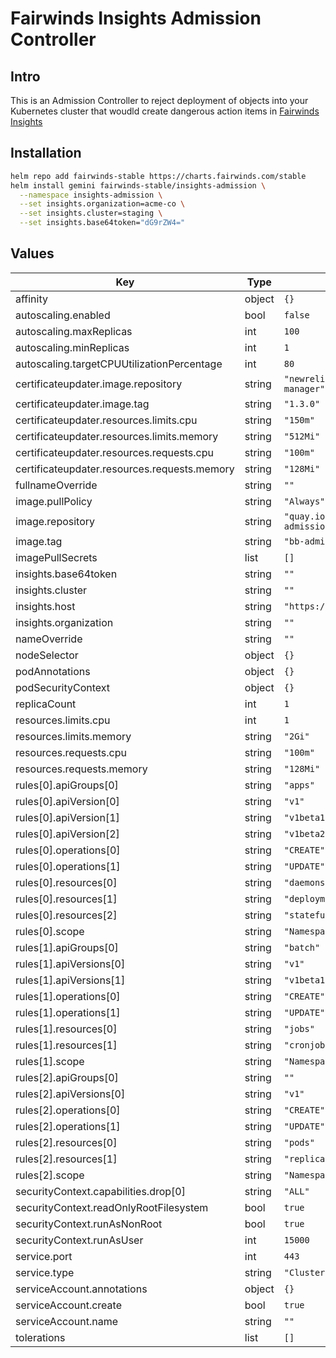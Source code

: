 # Fairwinds Insights Admission Controller

## Intro

This is an Admission Controller to reject deployment of objects into your Kubernetes cluster that woudld create dangerous action items in [Fairwinds Insights](https://insights.fairwinds.com)

## Installation
```bash
helm repo add fairwinds-stable https://charts.fairwinds.com/stable
helm install gemini fairwinds-stable/insights-admission \
  --namespace insights-admission \
  --set insights.organization=acme-co \
  --set insights.cluster=staging \
  --set insights.base64token="dG9rZW4="
```

## Values

| Key | Type | Default | Description |
|-----|------|---------|-------------|
| affinity | object | `{}` |  |
| autoscaling.enabled | bool | `false` |  |
| autoscaling.maxReplicas | int | `100` |  |
| autoscaling.minReplicas | int | `1` |  |
| autoscaling.targetCPUUtilizationPercentage | int | `80` |  |
| certificateupdater.image.repository | string | `"newrelic/k8s-webhook-cert-manager"` |  |
| certificateupdater.image.tag | string | `"1.3.0"` |  |
| certificateupdater.resources.limits.cpu | string | `"150m"` |  |
| certificateupdater.resources.limits.memory | string | `"512Mi"` |  |
| certificateupdater.resources.requests.cpu | string | `"100m"` |  |
| certificateupdater.resources.requests.memory | string | `"128Mi"` |  |
| fullnameOverride | string | `""` |  |
| image.pullPolicy | string | `"Always"` |  |
| image.repository | string | `"quay.io/fairwinds/insights-admission-controller"` |  |
| image.tag | string | `"bb-admission-controller"` |  |
| imagePullSecrets | list | `[]` |  |
| insights.base64token | string | `""` |  |
| insights.cluster | string | `""` |  |
| insights.host | string | `"https://insights.fairwinds.com"` |  |
| insights.organization | string | `""` |  |
| nameOverride | string | `""` |  |
| nodeSelector | object | `{}` |  |
| podAnnotations | object | `{}` |  |
| podSecurityContext | object | `{}` |  |
| replicaCount | int | `1` |  |
| resources.limits.cpu | int | `1` |  |
| resources.limits.memory | string | `"2Gi"` |  |
| resources.requests.cpu | string | `"100m"` |  |
| resources.requests.memory | string | `"128Mi"` |  |
| rules[0].apiGroups[0] | string | `"apps"` |  |
| rules[0].apiVersion[0] | string | `"v1"` |  |
| rules[0].apiVersion[1] | string | `"v1beta1"` |  |
| rules[0].apiVersion[2] | string | `"v1beta2"` |  |
| rules[0].operations[0] | string | `"CREATE"` |  |
| rules[0].operations[1] | string | `"UPDATE"` |  |
| rules[0].resources[0] | string | `"daemonsets"` |  |
| rules[0].resources[1] | string | `"deployments"` |  |
| rules[0].resources[2] | string | `"statefulsets"` |  |
| rules[0].scope | string | `"Namespaced"` |  |
| rules[1].apiGroups[0] | string | `"batch"` |  |
| rules[1].apiVersions[0] | string | `"v1"` |  |
| rules[1].apiVersions[1] | string | `"v1beta1"` |  |
| rules[1].operations[0] | string | `"CREATE"` |  |
| rules[1].operations[1] | string | `"UPDATE"` |  |
| rules[1].resources[0] | string | `"jobs"` |  |
| rules[1].resources[1] | string | `"cronjobs"` |  |
| rules[1].scope | string | `"Namespaced"` |  |
| rules[2].apiGroups[0] | string | `""` |  |
| rules[2].apiVersions[0] | string | `"v1"` |  |
| rules[2].operations[0] | string | `"CREATE"` |  |
| rules[2].operations[1] | string | `"UPDATE"` |  |
| rules[2].resources[0] | string | `"pods"` |  |
| rules[2].resources[1] | string | `"replicationcontrollers"` |  |
| rules[2].scope | string | `"Namespaced"` |  |
| securityContext.capabilities.drop[0] | string | `"ALL"` |  |
| securityContext.readOnlyRootFilesystem | bool | `true` |  |
| securityContext.runAsNonRoot | bool | `true` |  |
| securityContext.runAsUser | int | `15000` |  |
| service.port | int | `443` |  |
| service.type | string | `"ClusterIP"` |  |
| serviceAccount.annotations | object | `{}` |  |
| serviceAccount.create | bool | `true` |  |
| serviceAccount.name | string | `""` |  |
| tolerations | list | `[]` |  |
